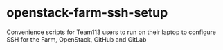 # openstack-farm-ssh-setup
Convenience scripts for Team113 users to run on their laptop to configure SSH for the Farm, OpenStack, GitHub and GitLab

